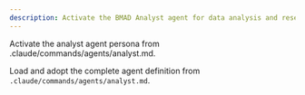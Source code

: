 ```yaml
---
description: Activate the BMAD Analyst agent for data analysis and research
---
```


Activate the analyst agent persona from .claude/commands/agents/analyst.md.

Load and adopt the complete agent definition from `.claude/commands/agents/analyst.md`.